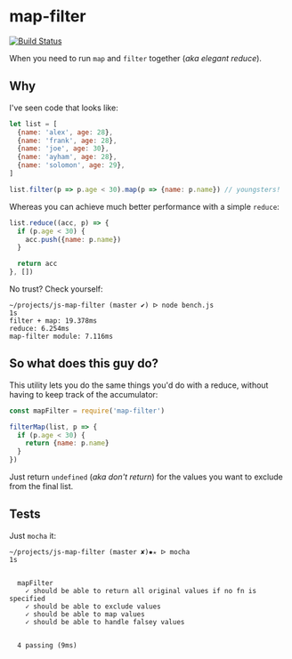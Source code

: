 # map-filter

[![Build Status](https://travis-ci.org/odino/js-map-filter.svg?branch=master)](https://travis-ci.org/odino/js-map-filter)

When you need to run `map` and `filter` together (*aka elegant reduce*).

## Why

I've seen code that looks like:

``` js
let list = [
  {name: 'alex', age: 28},
  {name: 'frank', age: 28},
  {name: 'joe', age: 30},
  {name: 'ayham', age: 28},
  {name: 'solomon', age: 29},
]

list.filter(p => p.age < 30).map(p => {name: p.name}) // youngsters!
```

Whereas you can achieve much better performance with a simple
`reduce`:

``` js
list.reduce((acc, p) => {
  if (p.age < 30) {
    acc.push({name: p.name})
  }

  return acc
}, [])
```

No trust? Check yourself:

```
~/projects/js-map-filter (master ✔) ᐅ node bench.js                                                                                                                                                                                1s
filter + map: 19.378ms
reduce: 6.254ms
map-filter module: 7.116ms
```

## So what does this guy do?

This utility lets you do the same things you'd do with a reduce,
without having to keep track of the accumulator:

``` js
const mapFilter = require('map-filter')

filterMap(list, p => {
  if (p.age < 30) {
    return {name: p.name}
  }
})
```

Just return `undefined` (*aka don't return*) for the values you
want to exclude from the final list.

## Tests

Just `mocha` it:

```
~/projects/js-map-filter (master ✘)✹✭ ᐅ mocha                                                                                                                                                                                      1s


  mapFilter
    ✓ should be able to return all original values if no fn is specified
    ✓ should be able to exclude values
    ✓ should be able to map values
    ✓ should be able to handle falsey values


  4 passing (9ms)
```
